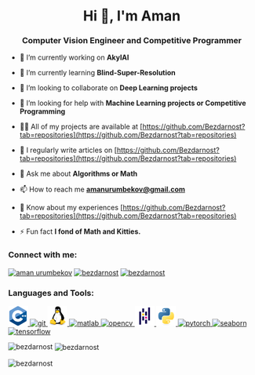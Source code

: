 <h1 align="center">Hi 👋, I'm Aman</h1>
<h3 align="center">Computer Vision Engineer and Competitive Programmer</h3>

- 🔭 I’m currently working on **AkylAI**

- 🌱 I’m currently learning **Blind-Super-Resolution**

- 👯 I’m looking to collaborate on **Deep Learning projects**

- 🤝 I’m looking for help with **Machine Learning projects or Competitive Programming**

- 👨‍💻 All of my projects are available at [https://github.com/Bezdarnost?tab=repositories](https://github.com/Bezdarnost?tab=repositories)

- 📝 I regularly write articles on [https://github.com/Bezdarnost?tab=repositories](https://github.com/Bezdarnost?tab=repositories)

- 💬 Ask me about **Algorithms or Math**

- 📫 How to reach me **amanurumbekov@gmail.com**

- 📄 Know about my experiences [https://github.com/Bezdarnost?tab=repositories](https://github.com/Bezdarnost?tab=repositories)

- ⚡ Fun fact **I fond of Math and Kitties.**

<h3 align="left">Connect with me:</h3>
<p align="left">
<a href="https://www.linkedin.com/in/aman-urumbekov-21b879221/" target="blank"><img align="center" src="https://raw.githubusercontent.com/rahuldkjain/github-profile-readme-generator/master/src/images/icons/Social/linked-in-alt.svg" alt="aman urumbekov" height="30" width="40" /></a>
<a href="https://www.kaggle.com/amanurumbekov" target="blank"><img align="center" src="https://raw.githubusercontent.com/rahuldkjain/github-profile-readme-generator/master/src/images/icons/Social/kaggle.svg" alt="bezdarnost" height="30" width="40" /></a>
<a href="https://codeforces.com/profile/bezdarnost" target="blank"><img align="center" src="https://raw.githubusercontent.com/rahuldkjain/github-profile-readme-generator/master/src/images/icons/Social/codeforces.svg" alt="bezdarnost" height="30" width="40" /></a>
</p>

<h3 align="left">Languages and Tools:</h3>
<p align="left"> <a href="https://www.w3schools.com/cpp/" target="_blank" rel="noreferrer"> <img src="https://raw.githubusercontent.com/devicons/devicon/master/icons/cplusplus/cplusplus-original.svg" alt="cplusplus" width="40" height="40"/> </a> <a href="https://git-scm.com/" target="_blank" rel="noreferrer"> <img src="https://www.vectorlogo.zone/logos/git-scm/git-scm-icon.svg" alt="git" width="40" height="40"/> </a> <a href="https://www.linux.org/" target="_blank" rel="noreferrer"> <img src="https://raw.githubusercontent.com/devicons/devicon/master/icons/linux/linux-original.svg" alt="linux" width="40" height="40"/> </a> <a href="https://www.mathworks.com/" target="_blank" rel="noreferrer"> <img src="https://upload.wikimedia.org/wikipedia/commons/2/21/Matlab_Logo.png" alt="matlab" width="40" height="40"/> </a> <a href="https://opencv.org/" target="_blank" rel="noreferrer"> <img src="https://www.vectorlogo.zone/logos/opencv/opencv-icon.svg" alt="opencv" width="40" height="40"/> </a> <a href="https://pandas.pydata.org/" target="_blank" rel="noreferrer"> <img src="https://raw.githubusercontent.com/devicons/devicon/2ae2a900d2f041da66e950e4d48052658d850630/icons/pandas/pandas-original.svg" alt="pandas" width="40" height="40"/> </a> <a href="https://www.python.org" target="_blank" rel="noreferrer"> <img src="https://raw.githubusercontent.com/devicons/devicon/master/icons/python/python-original.svg" alt="python" width="40" height="40"/> </a> <a href="https://pytorch.org/" target="_blank" rel="noreferrer"> <img src="https://www.vectorlogo.zone/logos/pytorch/pytorch-icon.svg" alt="pytorch" width="40" height="40"/> </a> <a href="https://seaborn.pydata.org/" target="_blank" rel="noreferrer"> <img src="https://seaborn.pydata.org/_images/logo-mark-lightbg.svg" alt="seaborn" width="40" height="40"/> </a> <a href="https://www.tensorflow.org" target="_blank" rel="noreferrer"> <img src="https://www.vectorlogo.zone/logos/tensorflow/tensorflow-icon.svg" alt="tensorflow" width="40" height="40"/> </a> </p>

<p><img align="left" src="https://github-readme-stats.vercel.app/api/top-langs?username=bezdarnost&show_icons=true&locale=en&layout=compact" alt="bezdarnost" /></p>

<p>&nbsp;<img align="center" src="https://github-readme-stats.vercel.app/api?username=bezdarnost&show_icons=true&locale=en" alt="bezdarnost" /></p>

<p><img align="center" src="https://github-readme-streak-stats.herokuapp.com/?user=bezdarnost&" alt="bezdarnost" /></p>
